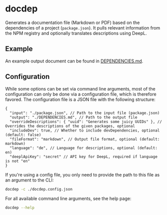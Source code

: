 # docdep

Generates a documentation file (Markdown or PDF) based on the dependencies of a project (`package.json`). It pulls relevant information from the NPM registry and optionally translates descriptions using DeepL.

## Example

An example output document can be found in [DEPENDENCIES.md](./DEPENDENCIES.md).

## Configuration

While some options can be set via command line arguments, most of the configuration can only be done via a configuration file, which is therefore favored. The configuration file is a JSON file with the following structure:

```jsonc
{
  "input": "./package.json", // Path to the input file (package.json)
  "output": "./DEPENDENCIES.md", // Path to the output file
  "overrideDescriptions": { "uuid": "Generates some juicy UUIDs" }, // Overrides the descriptions of the given packages, optional
  "includeDev": true, // Whether to include devDependencies, optional (default: false)
  "fileFormat": "markdown", // Output file format, optional (default: markdown)
  "language": "de", // Language for descriptions, optional (default: en)
  "deeplApiKey": "secret" // API key for DeepL, required if language is not "en"
}
```

If you're using a config file, you only need to provide the path to this file as an argument to the CLI:

```bash
docdep -c ./docdep.config.json
```

For all available command line arguments, see the help page:

```bash
docdep --help
```
